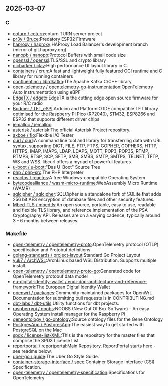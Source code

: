 ## 2025-03-07

### C

* [coturn / coturn](https://github.com/coturn/coturn):coturn TURN server project
* [pr3y / Bruce](https://github.com/pr3y/Bruce):Predatory ESP32 Firmware
* [haproxy / haproxy](https://github.com/haproxy/haproxy):HAProxy Load Balancer's development branch (mirror of git.haproxy.org)
* [nanopb / nanopb](https://github.com/nanopb/nanopb):Protocol Buffers with small code size
* [openssl / openssl](https://github.com/openssl/openssl):TLS/SSL and crypto library
* [nicbarker / clay](https://github.com/nicbarker/clay):High performance UI layout library in C.
* [containers / crun](https://github.com/containers/crun):A fast and lightweight fully featured OCI runtime and C library for running containers
* [confluentinc / librdkafka](https://github.com/confluentinc/librdkafka):The Apache Kafka C/C++ library
* [open-telemetry / opentelemetry-go-instrumentation](https://github.com/open-telemetry/opentelemetry-go-instrumentation):OpenTelemetry Auto Instrumentation using eBPF
* [EdgeTX / edgetx](https://github.com/EdgeTX/edgetx):EdgeTX is the cutting edge open source firmware for your R/C radio
* [Bodmer / TFT_eSPI](https://github.com/Bodmer/TFT_eSPI):Arduino and PlatformIO IDE compatible TFT library optimised for the Raspberry Pi Pico (RP2040), STM32, ESP8266 and ESP32 that supports different driver chips
* [jemalloc / jemalloc](https://github.com/jemalloc/jemalloc):
* [asterisk / asterisk](https://github.com/asterisk/asterisk):The official Asterisk Project repository.
* [axboe / fio](https://github.com/axboe/fio):Flexible I/O Tester
* [curl / curl](https://github.com/curl/curl):A command line tool and library for transferring data with URL syntax, supporting DICT, FILE, FTP, FTPS, GOPHER, GOPHERS, HTTP, HTTPS, IMAP, IMAPS, LDAP, LDAPS, MQTT, POP3, POP3S, RTMP, RTMPS, RTSP, SCP, SFTP, SMB, SMBS, SMTP, SMTPS, TELNET, TFTP, WS and WSS. libcurl offers a myriad of powerful features
* [u-boot / u-boot](https://github.com/u-boot/u-boot):"Das U-Boot" Source Tree
* [php / php-src](https://github.com/php/php-src):The PHP Interpreter
* [reactos / reactos](https://github.com/reactos/reactos):A free Windows-compatible Operating System
* [bytecodealliance / wasm-micro-runtime](https://github.com/bytecodealliance/wasm-micro-runtime):WebAssembly Micro Runtime (WAMR)
* [sqlcipher / sqlcipher](https://github.com/sqlcipher/sqlcipher):SQLCipher is a standalone fork of SQLite that adds 256 bit AES encryption of database files and other security features.
* [Mbed-TLS / mbedtls](https://github.com/Mbed-TLS/mbedtls):An open source, portable, easy to use, readable and flexible TLS library, and reference implementation of the PSA Cryptography API. Releases are on a varying cadence, typically around 3 - 6 months between releases.

### Makefile

* [open-telemetry / opentelemetry-proto](https://github.com/open-telemetry/opentelemetry-proto):OpenTelemetry protocol (OTLP) specification and Protobuf definitions
* [golang-standards / project-layout](https://github.com/golang-standards/project-layout):Standard Go Project Layout
* [yuk7 / ArchWSL](https://github.com/yuk7/ArchWSL):ArchLinux based WSL Distribution. Supports multiple install.
* [open-telemetry / opentelemetry-proto-go](https://github.com/open-telemetry/opentelemetry-proto-go):Generated code for OpenTelemetry protobuf data model
* [eu-digital-identity-wallet / eudi-doc-architecture-and-reference-framework](https://github.com/eu-digital-identity-wallet/eudi-doc-architecture-and-reference-framework):The European Digital Identity Wallet
* [openwrt / packages](https://github.com/openwrt/packages):Community maintained packages for OpenWrt. Documentation for submitting pull requests is in CONTRIBUTING.md
* [dbt-labs / dbt-utils](https://github.com/dbt-labs/dbt-utils):Utility functions for dbt projects.
* [raspberrypi / noobs](https://github.com/raspberrypi/noobs):NOOBS (New Out Of Box Software) - An easy Operating System install manager for the Raspberry Pi
* [geneontology / go-ontology](https://github.com/geneontology/go-ontology):Source ontology files for the Gene Ontology
* [PostgresApp / PostgresApp](https://github.com/PostgresApp/PostgresApp):The easiest way to get started with PostgreSQL on the Mac
* [spdx / license-list-XML](https://github.com/spdx/license-list-XML):This is the repository for the master files that comprise the SPDX License List
* [reportportal / reportportal](https://github.com/reportportal/reportportal):Main Repository. ReportPortal starts here - see readme below.
* [uber-go / guide](https://github.com/uber-go/guide):The Uber Go Style Guide.
* [container-storage-interface / spec](https://github.com/container-storage-interface/spec):Container Storage Interface (CSI) Specification.
* [open-telemetry / opentelemetry-specification](https://github.com/open-telemetry/opentelemetry-specification):Specifications for OpenTelemetry
